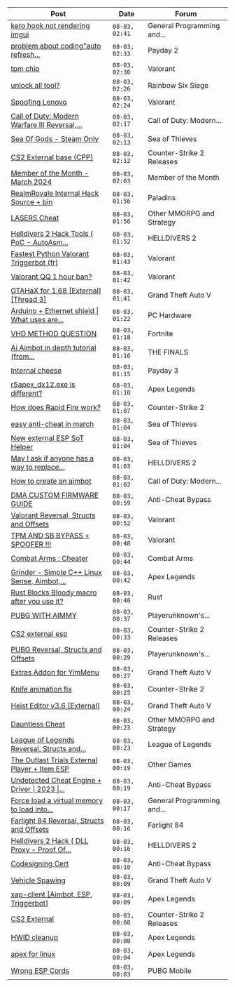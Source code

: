 |Post|Date|Forum|
|----|----|-----|
|[kero hook not rendering imgui](https://www.unknowncheats.me/forum/general-programming-and-reversing/626065-kero-hook-rendering-imgui.html)|`08-03, 02:41`|General Programming and...|
|[problem about coding"auto refresh...](https://www.unknowncheats.me/forum/payday-2-a/626363-coding-auto-refresh-projectiles-release.html)|`08-03, 02:33`|Payday 2|
|[tpm chip](https://www.unknowncheats.me/forum/valorant/626250-tpm-chip.html)|`08-03, 02:30`|Valorant|
|[unlock all tool?](https://www.unknowncheats.me/forum/rainbow-six-siege/626102-unlock-tool.html)|`08-03, 02:26`|Rainbow Six Siege|
|[Spoofing Lenovo](https://www.unknowncheats.me/forum/valorant/626332-spoofing-lenovo.html)|`08-03, 02:24`|Valorant|
|[Call of Duty: Modern Warfare III Reversal,...](https://www.unknowncheats.me/forum/call-of-duty-modern-warfare-iii/605287-call-duty-modern-warfare-iii-reversal-structs-offsets.html)|`08-03, 02:17`|Call of Duty: Modern...|
|[Sea Of Gods - Steam Only](https://www.unknowncheats.me/forum/sea-of-thieves/614719-sea-gods-steam.html)|`08-03, 02:13`|Sea of Thieves|
|[CS2 External base (CPP)](https://www.unknowncheats.me/forum/counter-strike-2-releases/626400-cs2-external-base-cpp.html)|`08-03, 02:12`|Counter-Strike 2 Releases|
|[Member of the Month - March 2024](https://www.unknowncheats.me/forum/member-of-the-month/625623-month-march-2024-a.html)|`08-03, 02:03`|Member of the Month|
|[RealmRoyale Internal Hack Source + bin](https://www.unknowncheats.me/forum/paladins/621617-realmroyale-internal-hack-source-bin.html)|`08-03, 01:56`|Paladins|
|[LASERS Cheat](https://www.unknowncheats.me/forum/other-mmorpg-and-strategy/621378-lasers-cheat.html)|`08-03, 01:56`|Other MMORPG and Strategy|
|[Helldivers 2 Hack Tools ( PoC - AutoAsm...](https://www.unknowncheats.me/forum/helldivers-2-a/625428-helldivers-2-hack-tools-poc-autoasm-64bit.html)|`08-03, 01:52`|HELLDIVERS 2|
|[Fastest Python Valorant Triggerbot (fr)](https://www.unknowncheats.me/forum/valorant/612762-fastest-python-valorant-triggerbot-fr.html)|`08-03, 01:43`|Valorant|
|[Valorant QQ 1 hour ban?](https://www.unknowncheats.me/forum/valorant/625451-valorant-qq-1-hour-ban.html)|`08-03, 01:42`|Valorant|
|[GTAHaX for 1.68 \[External\] \[Thread 3\]](https://www.unknowncheats.me/forum/grand-theft-auto-v/461672-gtahax-1-68-external-thread-3-a.html)|`08-03, 01:41`|Grand Theft Auto V|
|[Arduino + Ethernet shield \| What uses are...](https://www.unknowncheats.me/forum/pc-hardware/626394-arduino-ethernet-shield.html)|`08-03, 01:22`|PC Hardware|
|[VHD METHOD QUESTION](https://www.unknowncheats.me/forum/fortnite/626270-vhd-method-question.html)|`08-03, 01:18`|Fortnite|
|[Ai Aimbot in depth tutorial (from...](https://www.unknowncheats.me/forum/the-finals/619247-ai-aimbot-depth-tutorial-magicmodz89.html)|`08-03, 01:16`|THE FINALS|
|[Internal cheese](https://www.unknowncheats.me/forum/payday-3-a/611723-internal-cheese.html)|`08-03, 01:15`|Payday 3|
|[r5apex_dx12.exe is different?](https://www.unknowncheats.me/forum/apex-legends/626393-r5apex_dx12-exe.html)|`08-03, 01:10`|Apex Legends|
|[How does Rapid Fire work?](https://www.unknowncheats.me/forum/counter-strike-2-a/626284-rapid-fire.html)|`08-03, 01:07`|Counter-Strike 2|
|[easy anti-cheat in march](https://www.unknowncheats.me/forum/sea-of-thieves/626259-easy-anti-cheat-march.html)|`08-03, 01:04`|Sea of Thieves|
|[New external ESP SoT Helper](https://www.unknowncheats.me/forum/sea-of-thieves/581265-external-esp-sot-helper.html)|`08-03, 01:04`|Sea of Thieves|
|[May I ask if anyone has a way to replace...](https://www.unknowncheats.me/forum/helldivers-2-a/626189-replace-helldivers-weapons.html)|`08-03, 01:03`|HELLDIVERS 2|
|[How to create an aimbot](https://www.unknowncheats.me/forum/call-of-duty-modern-warfare-3-a/625705-create-aimbot.html)|`08-03, 01:02`|Call of Duty: Modern...|
|[DMA CUSTOM FIRMWARE GUIDE](https://www.unknowncheats.me/forum/anti-cheat-bypass/613135-dma-custom-firmware-guide.html)|`08-03, 00:59`|Anti-Cheat Bypass|
|[Valorant Reversal, Structs and Offsets](https://www.unknowncheats.me/forum/valorant/385792-valorant-reversal-structs-offsets.html)|`08-03, 00:52`|Valorant|
|[TPM AND SB BYPASS + SPOOFER !!!](https://www.unknowncheats.me/forum/valorant/623808-tpm-sb-bypass-spoofer.html)|`08-03, 00:48`|Valorant|
|[Combat Arms : Cheater](https://www.unknowncheats.me/forum/combat-arms/611163-combat-arms-cheater.html)|`08-03, 00:44`|Combat Arms|
|[Grinder - Simple C++ Linux Sense, Aimbot,...](https://www.unknowncheats.me/forum/apex-legends/605888-grinder-simple-linux-sense-aimbot-triggerbot.html)|`08-03, 00:42`|Apex Legends|
|[Rust Blocks Bloody macro after you use it?](https://www.unknowncheats.me/forum/rust/626392-rust-blocks-bloody-macro.html)|`08-03, 00:40`|Rust|
|[PUBG WITH AIMMY](https://www.unknowncheats.me/forum/playerunknown-s-battlegrounds/626391-pubg-aimmy.html)|`08-03, 00:37`|Playerunknown's...|
|[CS2 external esp](https://www.unknowncheats.me/forum/counter-strike-2-releases/600259-cs2-external-esp.html)|`08-03, 00:33`|Counter-Strike 2 Releases|
|[PUBG Reversal, Structs and Offsets](https://www.unknowncheats.me/forum/playerunknown-s-battlegrounds/214976-pubg-reversal-structs-offsets.html)|`08-03, 00:29`|Playerunknown's...|
|[Extras Addon for YimMenu](https://www.unknowncheats.me/forum/grand-theft-auto-v/620073-extras-addon-yimmenu.html)|`08-03, 00:27`|Grand Theft Auto V|
|[Knife animation fix](https://www.unknowncheats.me/forum/counter-strike-2-a/626362-knife-animation-fix.html)|`08-03, 00:25`|Counter-Strike 2|
|[Heist Editor v3.6 \[External\]](https://www.unknowncheats.me/forum/grand-theft-auto-v/451205-heist-editor-v3-6-external.html)|`08-03, 00:24`|Grand Theft Auto V|
|[Dauntless Cheat](https://www.unknowncheats.me/forum/other-mmorpg-and-strategy/620366-dauntless-cheat.html)|`08-03, 00:23`|Other MMORPG and Strategy|
|[League of Legends Reversal, Structs and...](https://www.unknowncheats.me/forum/league-of-legends/310587-league-legends-reversal-structs-offsets.html)|`08-03, 00:23`|League of Legends|
|[The Outlast Trials External Player + Item ESP](https://www.unknowncheats.me/forum/other-games/588324-outlast-trials-external-player-item-esp.html)|`08-03, 00:19`|Other Games|
|[Undetected Cheat Engine + Driver \| 2023 \|...](https://www.unknowncheats.me/forum/anti-cheat-bypass/504191-undetected-cheat-engine-driver-2023-bypass-anticheats-eac.html)|`08-03, 00:19`|Anti-Cheat Bypass|
|[Force load a virtual memory to load into...](https://www.unknowncheats.me/forum/general-programming-and-reversing/626080-force-load-virtual-memory-load-physical-memory.html)|`08-03, 00:17`|General Programming and...|
|[Farlight 84 Reversal, Structs and Offsets](https://www.unknowncheats.me/forum/farlight-84-a/580566-farlight-84-reversal-structs-offsets.html)|`08-03, 00:16`|Farlight 84|
|[Helldivers 2 Hack ( DLL Proxy - Proof Of...](https://www.unknowncheats.me/forum/helldivers-2-a/625832-helldivers-2-hack-dll-proxy-proof-concept.html)|`08-03, 00:16`|HELLDIVERS 2|
|[Codesigning Cert](https://www.unknowncheats.me/forum/anti-cheat-bypass/626207-codesigning-cert.html)|`08-03, 00:10`|Anti-Cheat Bypass|
|[Vehicle Spawing](https://www.unknowncheats.me/forum/grand-theft-auto-v/626389-vehicle-spawing.html)|`08-03, 00:09`|Grand Theft Auto V|
|[xap-client \[Aimbot, ESP, Triggerbot\]](https://www.unknowncheats.me/forum/apex-legends/606842-xap-client-aimbot-esp-triggerbot.html)|`08-03, 00:09`|Apex Legends|
|[CS2 External](https://www.unknowncheats.me/forum/counter-strike-2-releases/625461-cs2-external.html)|`08-03, 00:08`|Counter-Strike 2 Releases|
|[HWID cleanup](https://www.unknowncheats.me/forum/apex-legends/626385-hwid-cleanup.html)|`08-03, 00:08`|Apex Legends|
|[apex for linux](https://www.unknowncheats.me/forum/apex-legends/626387-apex-linux.html)|`08-03, 00:04`|Apex Legends|
|[Wrong ESP Cords](https://www.unknowncheats.me/forum/pubg-mobile/620286-wrong-esp-cords.html)|`08-03, 00:03`|PUBG Mobile|
